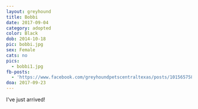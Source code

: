 ```yaml
---
layout: greyhound
title: Bobbi
date: 2017-09-04
category: adopted
color: Black
dob: 2014-10-18
pic: bobbi.jpg
sex: Female
cats: no
pics:
  - bobbi1.jpg
fb-posts:
  - 'https://www.facebook.com/greyhoundpetscentraltexas/posts/10156575810923572:0'
doa: 2017-09-23
---
```


I've just arrived!
